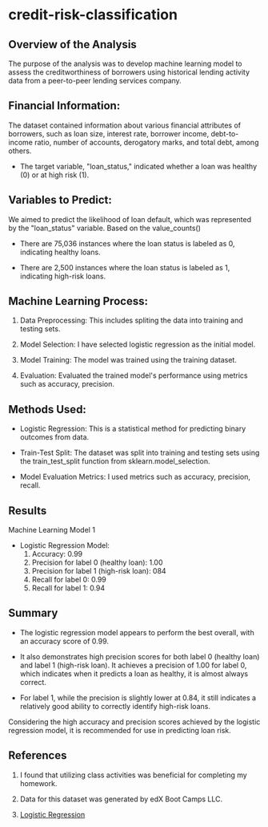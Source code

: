 # credit-risk-classification

## Overview of the Analysis

The purpose of the analysis was to develop machine learning model to assess the creditworthiness of borrowers using historical lending activity data from a peer-to-peer lending services company.

## Financial Information:

The dataset contained information about various financial attributes of borrowers, such as loan size, interest rate, borrower income, debt-to-income ratio, number of accounts, derogatory marks, and total debt, among others.

* The target variable, "loan_status," indicated whether a loan was healthy (0) or at high risk (1).

## Variables to Predict:

We aimed to predict the likelihood of loan default, which was represented by the "loan_status" variable. Based on the value_counts()

* There are 75,036 instances where the loan status is labeled as 0, indicating healthy loans.

* There are 2,500 instances where the loan status is labeled as 1, indicating high-risk loans.

## Machine Learning Process:

1. Data Preprocessing: This includes spliting the data into training and testing sets.

2. Model Selection: I have selected logistic regression as the initial model.

3. Model Training: The model was trained using the training dataset.

4. Evaluation: Evaluated the trained model's performance using metrics such as accuracy, precision. 

## Methods Used: 

* Logistic Regression: This is a statistical method for predicting binary outcomes from data. 

* Train-Test Split: The dataset was split into training and testing sets using the train_test_split function from sklearn.model_selection.

* Model Evaluation Metrics: I used metrics such as accuracy, precision, recall. 

## Results 

Machine Learning Model 1

* Logistic Regression Model:
    1. Accuracy: 0.99
    2. Precision for label 0 (healthy loan): 1.00
    3. Precision for label 1 (high-risk loan): 084
    4. Recall for label 0: 0.99
    5. Recall for label 1: 0.94

## Summary

* The logistic regression model appears to perform the best overall, with an accuracy score of 0.99.

* It also demonstrates high precision scores for both label 0 (healthy loan) and label 1 (high-risk loan). It achieves a precision of 1.00 for label 0, which indicates when it predicts a loan as healthy, it is almost always correct.

* For label 1, while the precision is slightly lower at 0.84, it still indicates a relatively good ability to correctly identify high-risk loans.

Considering the high accuracy and precision scores achieved by the logistic regression model, it is recommended for use in predicting loan risk.

## References

1. I found that utilizing class activities was beneficial for completing my homework.

2. Data for this dataset was generated by edX Boot Camps LLC.

3. [Logistic Regression](https://library.virginia.edu/data/articles/logistic-regression-four-ways-with-python#:~:text=Logistic%20regression%20is%20a%20predictive,corresponding%20dependent%20variables%2C%20or%20responses.)